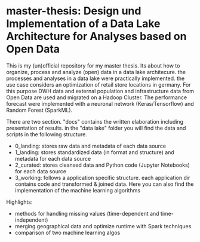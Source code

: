 # master-thesis: Design und Implementation of a Data Lake Architecture for Analyses based on Open Data

This is my (un)official repository for my master thesis. Its about how to organize, process and analyze (open) data in a data lake architecure. the processes and analyses in a data lake were practically implemented. the use case considers an optimization of retail store locations in germany. For this purpose DWH data and external population and infrastructure data from Open Data are used and migrated on a Hadoop Cluster. The performance forecast were implemented with a neuronal network (Keras/Tensorflow) and Random Forest (SparkML).

There are two section. "docs" contains the written elaboration including presentation of results. in the "data lake" folder you will find the data and scripts in the following structure.

- 0_landing: stores raw data and metadata of each data source
- 1_landing: stores standardized data (in format and structure) and metadata for each data source
- 2_curated: stores cleansed data and Python code (Jupyter Notebooks) for each data source
- 3_working: follows a application specific structure. each application dir contains code and transformed & joined data. Here you can also find the implementation of the machine learning algorithms


Highlights:
- methods for handling missing values (time-dependent and time-independent)
- merging geographical data and optimize runtime with Spark techniques
- comparison of two machine learning algos
